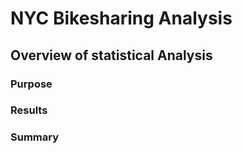 # NYC Bikesharing Analysis

## Overview of statistical Analysis

### Purpose

### Results

### Summary
